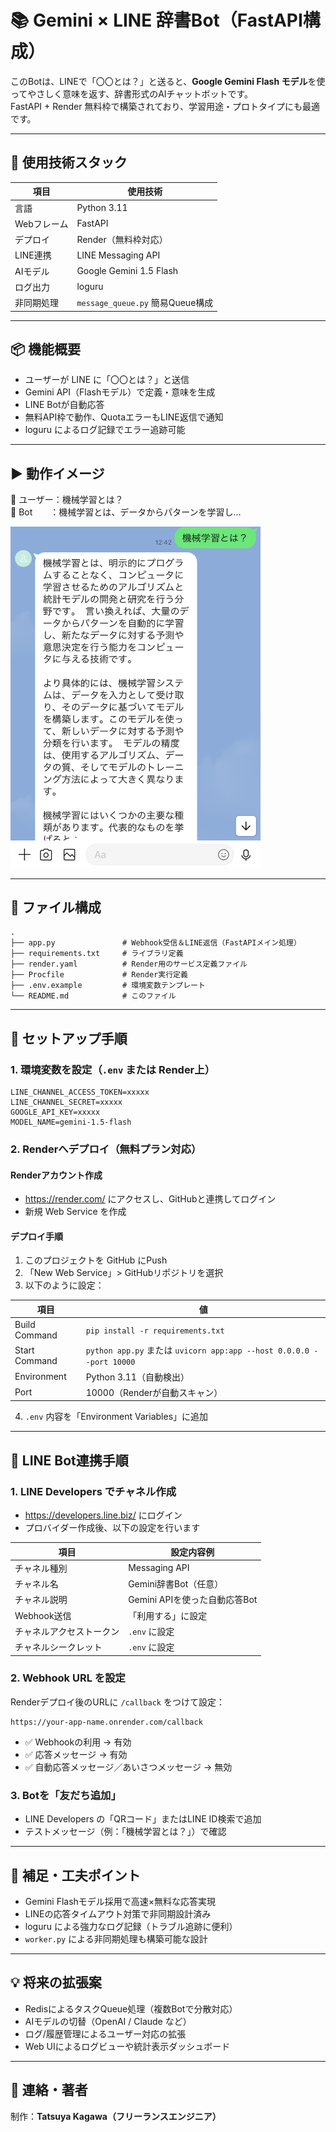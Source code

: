 # 📚 Gemini × LINE 辞書Bot（FastAPI構成）

このBotは、LINEで「〇〇とは？」と送ると、**Google Gemini Flash モデル**を使ってやさしく意味を返す、辞書形式のAIチャットボットです。  
FastAPI + Render 無料枠で構築されており、学習用途・プロトタイプにも最適です。

---

## 🔧 使用技術スタック

| 項目         | 使用技術                         |
|--------------|----------------------------------|
| 言語         | Python 3.11                      |
| Webフレーム  | FastAPI                          |
| デプロイ     | Render（無料枠対応）            |
| LINE連携     | LINE Messaging API               |
| AIモデル     | Google Gemini 1.5 Flash          |
| ログ出力     | loguru                           |
| 非同期処理   | `message_queue.py` 簡易Queue構成 |

---

## 📦 機能概要

- ユーザーが LINE に「〇〇とは？」と送信  
- Gemini API（Flashモデル）で定義・意味を生成  
- LINE Botが自動応答  
- 無料API枠で動作、QuotaエラーもLINE返信で通知  
- loguru によるログ記録でエラー追跡可能  

---

## ▶️ 動作イメージ

👤 ユーザー：機械学習とは？  
🤖 Bot　　：機械学習とは、データからパターンを学習し…

<img src="ファイル_000.png" alt="Gemini LINE Bot 動作例" width="400"/>

---

## 📁 ファイル構成

```
.
├── app.py               # Webhook受信＆LINE返信（FastAPIメイン処理）
├── requirements.txt     # ライブラリ定義
├── render.yaml          # Render用のサービス定義ファイル
├── Procfile             # Render実行定義
├── .env.example         # 環境変数テンプレート
└── README.md            # このファイル
```

---

## 🚀 セットアップ手順

### 1. 環境変数を設定（`.env` または Render上）

```env
LINE_CHANNEL_ACCESS_TOKEN=xxxxx
LINE_CHANNEL_SECRET=xxxxx
GOOGLE_API_KEY=xxxxx
MODEL_NAME=gemini-1.5-flash
```

### 2. Renderへデプロイ（無料プラン対応）

#### Renderアカウント作成
- https://render.com/ にアクセスし、GitHubと連携してログイン
- 新規 Web Service を作成

#### デプロイ手順

1. このプロジェクトを GitHub にPush
2. 「New Web Service」> GitHubリポジトリを選択
3. 以下のように設定：

| 項目 | 値 |
|------|----|
| Build Command | `pip install -r requirements.txt` |
| Start Command | `python app.py` または `uvicorn app:app --host 0.0.0.0 --port 10000` |
| Environment | Python 3.11（自動検出） |
| Port | 10000（Renderが自動スキャン） |

4. `.env` 内容を「Environment Variables」に追加

---

## 🤖 LINE Bot連携手順

### 1. LINE Developers でチャネル作成

- https://developers.line.biz/ にログイン
- プロバイダー作成後、以下の設定を行います

| 項目 | 設定内容例 |
|------|------------|
| チャネル種別 | Messaging API |
| チャネル名 | Gemini辞書Bot（任意） |
| チャネル説明 | Gemini APIを使った自動応答Bot |
| Webhook送信 | 「利用する」に設定 |
| チャネルアクセストークン | `.env` に設定 |
| チャネルシークレット | `.env` に設定 |

### 2. Webhook URL を設定

Renderデプロイ後のURLに `/callback` をつけて設定：

```
https://your-app-name.onrender.com/callback
```

- ✅ Webhookの利用 → 有効  
- ✅ 応答メッセージ → 有効  
- ✅ 自動応答メッセージ／あいさつメッセージ → 無効  

### 3. Botを「友だち追加」

- LINE Developers の「QRコード」またはLINE ID検索で追加
- テストメッセージ（例：「機械学習とは？」）で確認

---

## 📝 補足・工夫ポイント

- Gemini Flashモデル採用で高速×無料な応答実現  
- LINEの応答タイムアウト対策で非同期設計済み  
- loguru による強力なログ記録（トラブル追跡に便利）  
- `worker.py` による非同期処理も構築可能な設計

---

## 💡 将来の拡張案

- RedisによるタスクQueue処理（複数Botで分散対応）  
- AIモデルの切替（OpenAI / Claude など）  
- ログ/履歴管理によるユーザー対応の拡張  
- Web UIによるログビューや統計表示ダッシュボード

---

## 📮 連絡・著者

制作：**Tatsuya Kagawa（フリーランスエンジニア）**  
